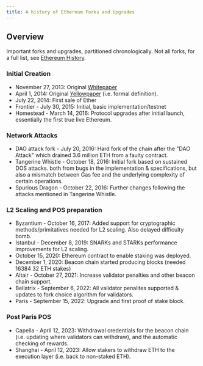 ```yaml
---
title: A history of Ethereum Forks and Upgrades
---
```


## Overview
Important forks and upgrades, partitioned chronologically. Not all forks, for a full list, see [Ethereum History](https://ethereum.org/en/history).

### Initial Creation
 - November 27, 2013: Original [Whitepaper](https://ethereum.org/669c9e2e2027310b6b3cdce6e1c52962/Ethereum_Whitepaper_-_Buterin_2014.pdf)
 - April 1, 2014: Original [Yellowpaper](https://github.com/ethereum/yellowpaper) (i.e. formal definition).
 - July 22, 2014: First sale of Ether
 - Frontier - July 30, 2015: Initial, basic implementation/testnet
 - Homestead -  March 14, 2016: Protocol upgrades after initial launch, essentially the first true live Ethereum.

### Network Attacks
 - DAO attack fork - July 20, 2016: Hard fork of the chain after the "DAO Attack" which drained 3.6 million ETH from a faulty contract.
 - Tangerine Whistle - October 18, 2016: Initial fork based on sustained DOS attacks. both from bugs in the implementation & specifications, but also a mismatch between Gas fee and the underlying complexity of certain operations.
 - Spurious Dragon - October 22, 2016: Further changes following the attacks mentioned in Tangerine Whistle. 

### L2 Scaling and POS preparation
 - Byzantium - October 16, 2017: Added support for cryptographic methods/primitatives needed for L2 scaling. Also delayed difficulty bomb.
 - Istanbul - December 8, 2019: SNARKs and STARKs performance improvements for L2 scaling. 
 - October 15, 2020: Ethereum contract to enable staking was deployed. 
 - December 1, 2020: Beacon chain started producing blocks (needed 16384 32 ETH stakes)
 - Altair - October 27, 2021: Increase validator penalties and other beacon chain support.
 - Bellatrix - September 6, 2022: All validator penalites supported & updates to fork choice algorithm for validators. 
 - Paris - September 15, 2022: Upgrade and first proof of stake block. 

### Post Paris POS
 - Capella - April 12, 2023: Withdrawal credentials for the beacon chain (i.e. updating where validators can withdraw), and the automatic checking of rewards.
 - Shanghai - April 12, 2023: Allow stakers to withdraw ETH to the execution layer (i.e. back to non-staked ETH). 